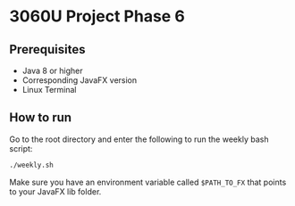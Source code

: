# 3060U Project Phase 6

## Prerequisites
- Java 8 or higher 
- Corresponding JavaFX version
- Linux Terminal

## How to run
Go to the root directory and enter the following to run the weekly bash script:
```bash
./weekly.sh
```

Make sure you have an environment variable called ```$PATH_TO_FX``` that points to your JavaFX lib folder.
